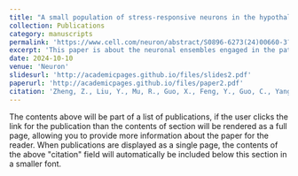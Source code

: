 ```yaml
---
title: "A small population of stress-responsive neurons in the hypothalamus-habenula circuit mediates development of depression-like behavior in mice"
collection: Publications
category: manuscripts
permalink: 'https://www.cell.com/neuron/abstract/S0896-6273(24)00660-3?_returnURL=https%3A%2F%2Flinkinghub.elsevier.com%2Fretrieve%2Fpii%2FS0896627324006603%3Fshowall%3Dtrue'
excerpt: 'This paper is about the neuronal ensembles engaged in the pathogenesis of stress-induced depression.'
date: 2024-10-10
venue: 'Neuron'
slidesurl: 'http://academicpages.github.io/files/slides2.pdf'
paperurl: 'http://academicpages.github.io/files/paper2.pdf'
citation: 'Zheng, Z., Liu, Y., Mu, R., Guo, X., Feng, Y., Guo, C., Yang, L., Qiu, W., Zhang, Q., Yang, W., Dong, Z., Qiu, S., Dong, Y., & Cui, Y. (2024). A small population of stress-responsive neurons in the hypothalamus-habenula circuit mediates development of depression-like behavior in mice. Neuron, 112(23), 3924–3939.e5. https://doi.org/10.1016/j.neuron.2024.09.012.'
---
```


The contents above will be part of a list of publications, if the user clicks the link for the publication than the contents of section will be rendered as a full page, allowing you to provide more information about the paper for the reader. When publications are displayed as a single page, the contents of the above "citation" field will automatically be included below this section in a smaller font.
